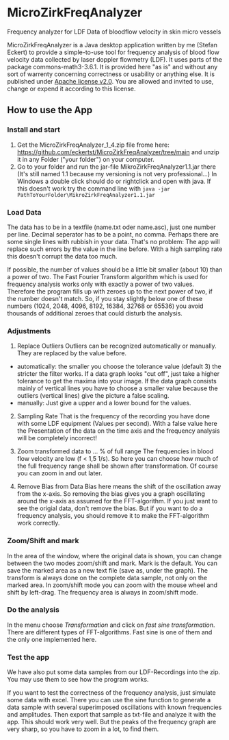 # MicroZirkFreqAnalyzer
Frequency analyzer for LDF Data of bloodflow velocity in skin micro vessels

MicroZirkFreqAnalyzer is a Java desktop application written by me (Stefan Eckert) to provide a simple-to-use tool for frequency analysis of blood flow velocity data collected by laser doppler flowmetry (LDF). It uses parts of the package commons-math3-3.6.1.
It is provided here "as is" and without any sort of warrenty concerning correctness or usability or anything else. It is published under [Apache license v2.0](https://github.com/eckertst/MicroZirkFreqAnalyzer/blob/main/LICENSE). You are allowed and invited to use, change or expend it according to this license.

## How to use the App

### Install and start

1. Get the MicroZirkFreqAnalyzer_1_4.zip file frome here: https://github.com/eckertst/MicroZirkFreqAnalyzer/tree/main and unzip it in any Folder ("your folder") on your computer. 
2. Go to your folder and run the jar-file MikroZirkFreqAnalyzer1.1.jar there (It's still named 1.1 because my versioning is not very professional...) In Windows a double click should do or rightclick and open with java. If this doesn't work try the command line with `java -jar PathToYourFolder\MikroZirkFreqAnalyzer1.1.jar`

### Load Data
The data has to be in a textfile (name.txt oder name.asc), just one number per line. Decimal seperator has to be a point, no comma. Perhaps there are some single lines with rubbish in your data. That's no problem: The app will replace such errors by the value in the line before. With a high sampling rate this doesn't corrupt the data too much.

If possible, the number of values should be a little bit smaller (about 10) than a power of two. The Fast Fourier Transform algorithm which is used for frequency analysis works only with exactly a power of two values. Therefore the program fills up with zeroes up to the next power of two, if the number doesn't match. So, if you stay slightly below one of these numbers (1024, 2048, 4096, 8192, 16384, 32768 or 65536) you avoid thousands of additional zeroes that could disturb the analysis.
        
### Adjustments

1. Replace Outliers
Outliers can be recognized automatically or manually. They are replaced by the value before. 
* automatically: the smaller you choose the tolerance value (default 3) the stricter the filter works. If a data graph looks "cut off", just take a higher tolerance to get the maxima into your image. If the data graph consists mainly of vertical lines you have to choose a smaller value because the outliers (vertical lines) give the picture a false scaling.
* manually: Just give a upper and a lower bound for the values.

2. Sampling Rate
That is the frequency of the recording you have done with some LDF equipment (Values per second). With a false value here the Presentation of the data on the time axis and the frequency analysis will be completely incorrect!

3. Zoom transformed data to ... % of full range
The frequencies in blood flow velocity are low (f < 1,5 1/s). So here you can choose how much of the full frequency range shall be shown after transformation. Of course you can zoom in and out later. 

4. Remove Bias from Data
Bias here means the shift of the oscillation away from the x-axis. So removing the bias gives you a graph oscillating around the x-axis as assumed for the FFT-algorithm.
If you just want to see the origial data, don't remove the bias. But if you want to do a frequency analysis, you should remove it to make the FFT-algorithm  work correctly.

### Zoom/Shift and mark

In the area of the window, where the original data is shown, you can change between the two modes zoom/shift and mark. Mark is the default.
You can save the marked area as a new text file (save as, under the graph). The transform is always done on the complete data sample, not only on the marked area.
In zoom/shift mode you can zoom with the mouse wheel and shift by left-drag. The frequency area is always in zoom/shift mode.

### Do the analysis

In the menu choose _Transformation_ and click on _fast sine transformation_. There are different types of FFT-algorithms. Fast sine is one of them and the only one implemented here.

### Test the app

We have also put some data samples from our LDF-Recordings into the zip. You may use them to see how the program works.

If you want to test the correctness of the frequency analysis, just simulate some data with excel. There you can use the sine function to generate a data sample with several superimposed oscillations with known frequencies and amplitudes. Then export that sample as txt-file and analyze it with the app. This should work very well. But the peaks of the frequency graph are very sharp, so you have to zoom in a lot, to find them.
